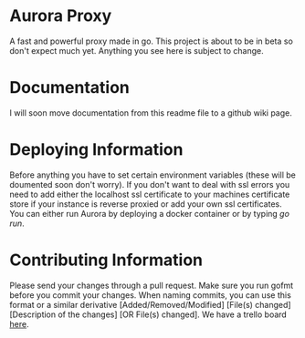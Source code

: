 # Aurora Proxy
A fast and powerful proxy made in go. This project is about to be in beta so don't expect much yet. Anything you see here is subject to change.

# Documentation
I will soon move documentation from this readme file to a github wiki page.

# Deploying Information
Before anything you have to set certain environment variables (these will be doumented soon don't worry). If you don't want to deal with ssl errors you need to add either the localhost ssl certificate to your machines certificate store if your instance is reverse proxied or add your own ssl certificates. You can either run Aurora by deploying a docker container or by typing *go run*.

# Contributing Information
Please send your changes through a pull request. Make sure you run gofmt before you commit your changes. When naming commits, you can use this format or a similar derivative [Added/Removed/Modified] [File(s) changed] [Description of the changes] [OR File(s) changed]. We have a trello board [here](https://trello.com/b/BiBtUagv).
